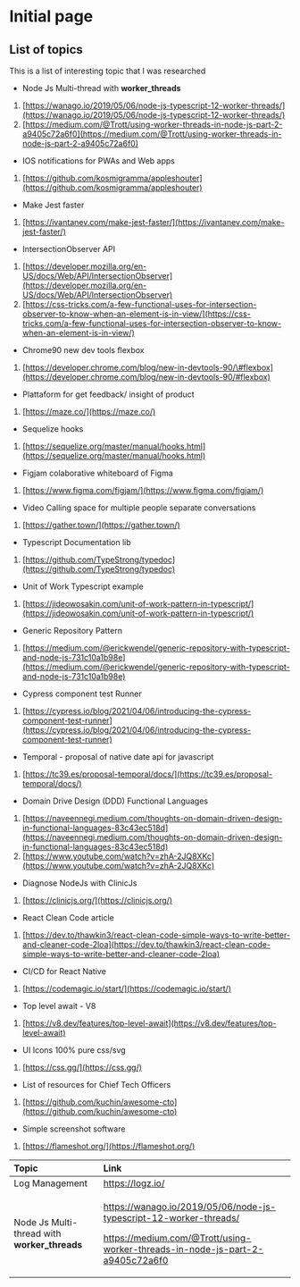 # Initial page

## List of topics

This is a list of interesting topic that I was researched 

* Node Js Multi-thread with **worker\_threads**

1. [https://wanago.io/2019/05/06/node-js-typescript-12-worker-threads/](https://wanago.io/2019/05/06/node-js-typescript-12-worker-threads/)
2. [https://medium.com/@Trott/using-worker-threads-in-node-js-part-2-a9405c72a6f0](https://medium.com/@Trott/using-worker-threads-in-node-js-part-2-a9405c72a6f0)

* IOS notifications for PWAs and Web apps

1. [https://github.com/kosmigramma/appleshouter](https://github.com/kosmigramma/appleshouter)

* Make Jest faster

1. [https://ivantanev.com/make-jest-faster/](https://ivantanev.com/make-jest-faster/)

* IntersectionObserver API

1. [https://developer.mozilla.org/en-US/docs/Web/API/IntersectionObserver](https://developer.mozilla.org/en-US/docs/Web/API/IntersectionObserver)
2. [https://css-tricks.com/a-few-functional-uses-for-intersection-observer-to-know-when-an-element-is-in-view/](https://css-tricks.com/a-few-functional-uses-for-intersection-observer-to-know-when-an-element-is-in-view/)

* Chrome90 new dev tools flexbox

1. [https://developer.chrome.com/blog/new-in-devtools-90/\#flexbox](https://developer.chrome.com/blog/new-in-devtools-90/#flexbox)

* Plattaform for get feedback/ insight of product

1. [https://maze.co/](https://maze.co/)

* Sequelize hooks

1. [https://sequelize.org/master/manual/hooks.html](https://sequelize.org/master/manual/hooks.html)

* Figjam colaborative whiteboard of Figma

1. [https://www.figma.com/figjam/](https://www.figma.com/figjam/)

* Video Calling space for multiple people separate conversations

1. [https://gather.town/](https://gather.town/)

* Typescript Documentation lib

1. [https://github.com/TypeStrong/typedoc](https://github.com/TypeStrong/typedoc)

* Unit of Work Typescript example

1. [https://jideowosakin.com/unit-of-work-pattern-in-typescript/](https://jideowosakin.com/unit-of-work-pattern-in-typescript/)

* Generic Repository Pattern

1. [https://medium.com/@erickwendel/generic-repository-with-typescript-and-node-js-731c10a1b98e](https://medium.com/@erickwendel/generic-repository-with-typescript-and-node-js-731c10a1b98e)

* Cypress component test Runner

1. [https://cypress.io/blog/2021/04/06/introducing-the-cypress-component-test-runner](https://cypress.io/blog/2021/04/06/introducing-the-cypress-component-test-runner)

* Temporal - proposal of native date api for javascript

1. [https://tc39.es/proposal-temporal/docs/](https://tc39.es/proposal-temporal/docs/)

* Domain Drive Design \(DDD\) Functional Languages

1. [https://naveennegi.medium.com/thoughts-on-domain-driven-design-in-functional-languages-83c43ec518d](https://naveennegi.medium.com/thoughts-on-domain-driven-design-in-functional-languages-83c43ec518d)
2. [https://www.youtube.com/watch?v=zhA-2JQ8XKc](https://www.youtube.com/watch?v=zhA-2JQ8XKc)

* Diagnose NodeJs with ClinicJs

1. [https://clinicjs.org/](https://clinicjs.org/)

* React Clean Code article 

1. [https://dev.to/thawkin3/react-clean-code-simple-ways-to-write-better-and-cleaner-code-2loa](https://dev.to/thawkin3/react-clean-code-simple-ways-to-write-better-and-cleaner-code-2loa)

* CI/CD for React Native

1. [https://codemagic.io/start/](https://codemagic.io/start/)

* Top level await - V8

1. [https://v8.dev/features/top-level-await](https://v8.dev/features/top-level-await)

* UI Icons 100% pure css/svg

1. [https://css.gg/](https://css.gg/)

* List of resources for Chief Tech Officers

1. [https://github.com/kuchin/awesome-cto](https://github.com/kuchin/awesome-cto)

* Simple screenshot software

1. [https://flameshot.org/](https://flameshot.org/)

<table>
  <thead>
    <tr>
      <th style="text-align:left">Topic</th>
      <th style="text-align:left">Link</th>
    </tr>
  </thead>
  <tbody>
    <tr>
      <td style="text-align:left">Log Management</td>
      <td style="text-align:left"><a href="https://logz.io/">https://logz.io/</a>
      </td>
    </tr>
    <tr>
      <td style="text-align:left">
        <p></p>
        <p>Node Js Multi-thread with <b>worker_threads</b>
        </p>
      </td>
      <td style="text-align:left">
        <p></p>
        <p><a href="https://wanago.io/2019/05/06/node-js-typescript-12-worker-threads/">https://wanago.io/2019/05/06/node-js-typescript-12-worker-threads/</a>
        </p>
        <p><a href="https://medium.com/@Trott/using-worker-threads-in-node-js-part-2-a9405c72a6f0">https://medium.com/@Trott/using-worker-threads-in-node-js-part-2-a9405c72a6f0</a>
        </p>
      </td>
    </tr>
  </tbody>
</table>









